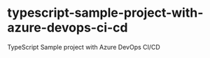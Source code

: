 # typescript-sample-project-with-azure-devops-ci-cd
TypeScript Sample project with Azure DevOps CI/CD
